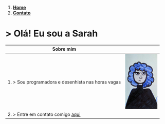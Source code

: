 

1.  [ **Home**](https://sarah-m-s.github.io)
2.  [ **Contato**](https://sarah-m-s.github.io/sobre/contato) 


#               > Olá! Eu sou a Sarah 



|   Sobre mim   |             |
| ----------- | ----------- |
| 1.  > Sou programadora e desenhista nas horas vagas | <img src="/docs/assets/395fa86a-8495-4e26-810a-1f8e61244d85.jpeg" width="100">       |
| 2. > Entre em contato comigo [aqui](https://sarah-m-s.github.io/sobre/contato)|  |










